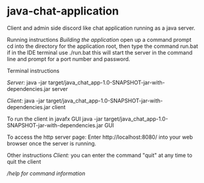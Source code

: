 # java-chat-application
Client and admin side discord like chat application running as a java server.

Running instructions
*Building the application*
    open up a command prompt cd into the directory for the application root, then type the command run.bat if in the IDE terminal use .\/run.bat this will start the server in the command line and prompt for a port number and password.

Terminal instructions

*Server:*
    java -jar target/java_chat_app-1.0-SNAPSHOT-jar-with-dependencies.jar server

*Client:*
    java -jar target/java_chat_app-1.0-SNAPSHOT-jar-with-dependencies.jar client

To run the client in javafx GUI
    java -jar target/java_chat_app-1.0-SNAPSHOT-jar-with-dependencies.jar GUI

To access the http server page:
Enter http://localhost:8080/ into your web browser once the server is running.

Other instructions
*Client:*
    you can enter the command "quit" at any time to quit the client

*/help for command information*